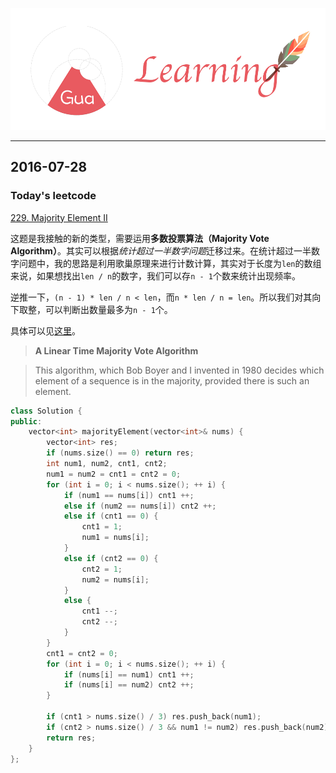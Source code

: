 ![](/background.png)

---


## 2016-07-28

### Today's leetcode

[229. Majority Element II](https://leetcode.com/problems/majority-element-ii/)

这题是我接触的新的类型，需要运用**多数投票算法（Majority Vote Algorithm）**。其实可以根据*统计超过一半数字问题*迁移过来。在统计超过一半数字问题中，我的思路是利用歌巢原理来进行计数计算，其实对于长度为`len`的数组来说，如果想找出`len / n`的数字，我们可以存`n - 1`个数来统计出现频率。

逆推一下，`(n - 1) * len / n < len`，而`n * len / n = len`。所以我们对其向下取整，可以判断出数量最多为`n - 1`个。

具体可以见[这里](http://www.cs.utexas.edu/users/moore/best-ideas/mjrty/index.html)。

> **A Linear Time Majority Vote Algorithm**

> This algorithm, which Bob Boyer and I invented in 1980 decides which element of a sequence is in the majority, provided there is such an element. 



```c++
class Solution {
public:
    vector<int> majorityElement(vector<int>& nums) {
        vector<int> res;
        if (nums.size() == 0) return res;
        int num1, num2, cnt1, cnt2;
        num1 = num2 = cnt1 = cnt2 = 0;
        for (int i = 0; i < nums.size(); ++ i) {
            if (num1 == nums[i]) cnt1 ++;
            else if (num2 == nums[i]) cnt2 ++;
            else if (cnt1 == 0) {
                cnt1 = 1; 
                num1 = nums[i];
            } 
            else if (cnt2 == 0) {
                cnt2 = 1;
                num2 = nums[i];
            }
            else {
                cnt1 --;
                cnt2 --;
            }
        }
        cnt1 = cnt2 = 0;
        for (int i = 0; i < nums.size(); ++ i) {
            if (nums[i] == num1) cnt1 ++;
            if (nums[i] == num2) cnt2 ++;
        }
        
        if (cnt1 > nums.size() / 3) res.push_back(num1);
        if (cnt2 > nums.size() / 3 && num1 != num2) res.push_back(num2);
        return res;
    }
};
```


